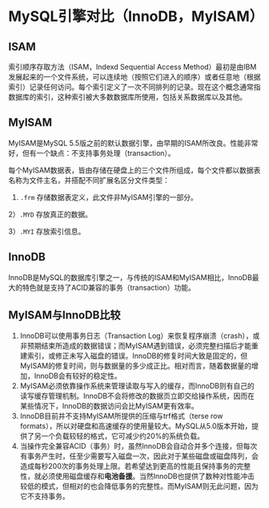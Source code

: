 # MySQL引擎对比（InnoDB，MyISAM）

## ISAM

索引顺序存取方法（ISAM，Indexd Sequential Access Method）最初是由IBM发展起来的一个文件系统，可以连续地（按照它们进入的顺序）或者任意地（根据索引）记录任何访问。每个索引定义了一次不同排列的记录。现在这个概念通常指数据库的索引，这种索引被大多数数据库所使用，包括关系数据库以及其他。

## MyISAM

MyISAM是MySQL 5.5版之前的默认数据引擎，由早期的ISAM所改良。性能非常好，但有一个缺点：不支持事务处理（transaction）。

每个MyISAM数据表，皆由存储在硬盘上的三个文件所组成，每个文件都以数据表名称为文件主名，并搭配不同扩展名区分文件类型：

1) `.frm` 存储数据表定义，此文件非MyISAM引擎的一部分。

2）`.MYD` 存放真正的数据。

3）`.MYI` 存放索引信息。

## InnoDB

InnoDB是MySQL的数据库引擎之一，与传统的ISAM和MyISAM相比，InnoDB最大的特色就是支持了ACID兼容的事务（transaction）功能。

## MyISAM与InnoDB比较

1. InnoDB可以使用事务日志（Transaction Log）来恢复程序崩溃（crash），或非预期结束所造成的数据错误；而MyISAM遇到错误，必须完整扫描后才能重建索引，或修正未写入磁盘的错误。InnoDB的修复时间大致是固定的，但MyISAM的修复时间，则与数据量的多少成正比。相对而言，随着数据量的增加，InnoDB会有较好的稳定性。
2. MyISAM必须依靠操作系统来管理读取与写入的缓存，而InnoDB则有自己的读写缓存管理机制。InnoDB不会将修改的数据页立即交给操作系统，因而在某些情况下，InnoDB的数据访问会比MyISAM更有效率。
3. InnoDB目前并不支持MyISAM所提供的压缩与trf格式（terse row formats），所以对硬盘和高速缓存的使用量较大。MySQL从5.0版本开始，提供了另一个负载较轻的格式，它可减少约20%的系统负载。
4. 当操作完全兼容ACID（事务）时，虽然InnoDB会自动合并多个连接，但每次有事务产生时，任至少需要写入磁盘一次，因此对于某些磁盘或磁盘阵列，会造成每秒200次的事务处理上限。若希望达到更高的性能且保持事务的完整性，就必须使用磁盘缓存和**电池备援**。当然InnoDB也提供了数种对性能冲击较低的模式，但相对的也会降低事务的完整性。而MyISAM则无此问题，因为它不支持事务。